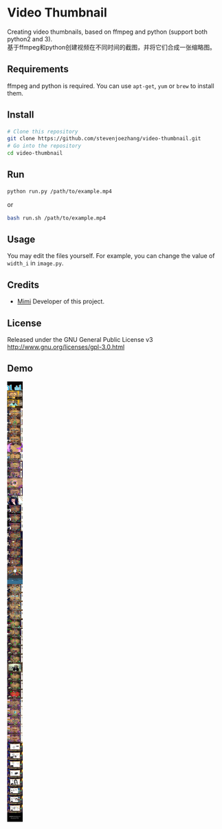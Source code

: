 # Video Thumbnail

Creating video thumbnails, based on ffmpeg and python (support both python2 and 3).  
基于ffmpeg和python创建视频在不同时间的截图，并将它们合成一张缩略图。

## Requirements
ffmpeg and python is required. You can use `apt-get`, `yum` or `brew` to install them.

## Install
```bash
# Clone this repository
git clone https://github.com/stevenjoezhang/video-thumbnail.git
# Go into the repository
cd video-thumbnail
```

## Run
```bash
python run.py /path/to/example.mp4
```
or

```bash
bash run.sh /path/to/example.mp4
```

## Usage
You may edit the files yourself. For example, you can change the value of `width_i` in `image.py`.

## Credits
* [Mimi](https://zhangshuqiao.org) Developer of this project.

## License
Released under the GNU General Public License v3  
http://www.gnu.org/licenses/gpl-3.0.html

## Demo
![](sample.jpg)
